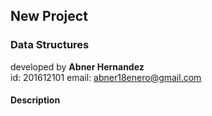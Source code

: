 ## New Project
### Data Structures

developed by **Abner Hernandez**<br>
id: 201612101
email: abner18enero@gmail.com<br>


#### Description

